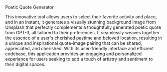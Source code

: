 Poetic Quote Generator

This innovative tool allows users to select their favorite activity and place, and in an instant, it generates a visually stunning background image from Unsplash that perfectly complements a thoughtfully generated poetic quote from GPT-3, all tailored to their preferences. It seamlessly weaves together the essence of a user's cherished pastime and beloved location, resulting in a unique and inspirational quote-image pairing that can be shared, appreciated, and cherished. With its user-friendly interface and efficient codebase, this application provides an engaging and personalized experience for users seeking to add a touch of artistry and sentiment to their digital spaces.
